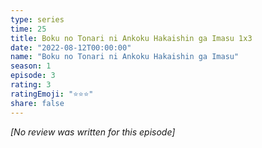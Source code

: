 ```yaml
---
type: series
time: 25
title: Boku no Tonari ni Ankoku Hakaishin ga Imasu 1x3
date: "2022-08-12T00:00:00"
name: "Boku no Tonari ni Ankoku Hakaishin ga Imasu"
season: 1
episode: 3
rating: 3
ratingEmoji: "⭐️⭐️⭐️"
share: false
---
```


_[No review was written for this episode]_
